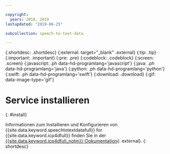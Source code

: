 ```yaml
---

copyright:
  years: 2018, 2019
lastupdated: "2019-06-25"

subcollection: speech-to-text-data

---
```


{:shortdesc: .shortdesc}
{:external: target="_blank" .external}
{:tip: .tip}
{:important: .important}
{:pre: .pre}
{:codeblock: .codeblock}
{:screen: .screen}
{:javascript: .ph data-hd-programlang='javascript'}
{:java: .ph data-hd-programlang='java'}
{:python: .ph data-hd-programlang='python'}
{:swift: .ph data-hd-programlang='swift'}
{:download: .download}
{:gif: data-image-type='gif'}

# Service installieren
{: #install}

Informationen zum Installieren und Konfigurieren von {{site.data.keyword.speechtotextdatafull}} for {{site.data.keyword.icp4dfull}} finden Sie in der [{{site.data.keyword.icp4dfull_notm}}-Dokumentation](https://docs-icpdata.mybluemix.net/extend/com.ibm.icpdata.doc/zen/admin/add-ons.html#add-ons__ai){: external}.
{: shortdesc}

